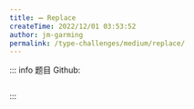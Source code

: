 ```yaml
---
title: ➖ Replace
createTime: 2022/12/01 03:53:52
author: jm-garming
permalink: /type-challenges/medium/replace/
---
```


::: info 题目
Github: []()

```ts

```

:::
